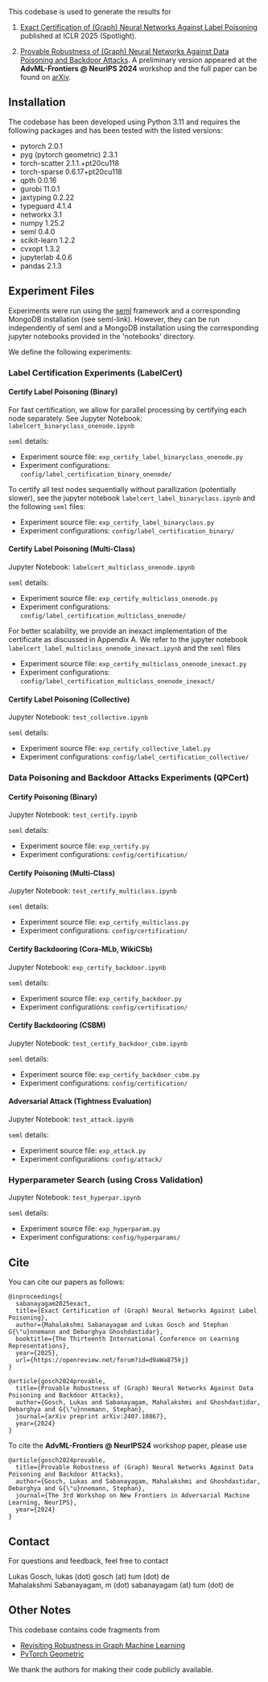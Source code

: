 This codebase is used to generate the results for 

1. [Exact Certification of (Graph) Neural Networks Against Label Poisoning](https://arxiv.org/abs/2412.00537) published at ICLR 2025 (Spotlight). 

2. [Provable Robustness of (Graph) Neural Networks Against Data Poisoning and Backdoor Attacks](https://arxiv.org/abs/2407.10867). A preliminary version appeared at the **AdvML-Frontiers @ NeurIPS 2024** workshop and the full paper can be found on [arXiv](https://arxiv.org/abs/2407.10867).

## Installation

The codebase has been developed using Python 3.11 and requires the following packages and has been tested with the listed versions:

* pytorch 2.0.1
* pyg (pytorch geometric) 2.3.1
* torch-scatter 2.1.1.+pt20cu118
* torch-sparse 0.6.17+pt20cu118
* qpth 0.0.16
* gurobi 11.0.1
* jaxtyping 0.2.22
* typeguard 4.1.4
* networkx 3.1
* numpy 1.25.2
* seml 0.4.0
* scikit-learn 1.2.2
* cvxopt 1.3.2
* jupyterlab 4.0.6
* pandas 2.1.3

## Experiment Files

Experiments were run using the [seml](https://github.com/TUM-DAML/seml/tree/master) framework and a corresponding MongoDB installation (see seml-link). However, they can be run independently of seml and a MongoDB installation using the corresponding jupyter notebooks provided in the 'notebooks' directory.  

We define the following experiments:

### Label Certification Experiments (LabelCert)

#### Certify Label Poisoning (Binary)

For fast certification, we allow for parallel processing by certifying each node separately. See Jupyter Notebook: `labelcert_binaryclass_onenode.ipynb`

`seml` details:
* Experiment source file: `exp_certify_label_binaryclass_onenode.py`  
* Experiment configurations: `config/label_certification_binary_onenode/`

To certify all test nodes sequentially without parallization (potentially slower), see the jupyter notebook `labelcert_label_binaryclass.ipynb` and the following `seml` files:

* Experiment source file: `exp_certify_label_binaryclass.py`  
* Experiment configurations: `config/label_certification_binary/`

#### Certify Label Poisoning (Multi-Class)

Jupyter Notebook: `labelcert_multiclass_onenode.ipynb`

`seml` details:
* Experiment source file: `exp_certify_multiclass_onenode.py`  
* Experiment configurations: `config/label_certification_multiclass_onenode/`

For better scalability, we provide an inexact implementation of the certificate as discussed in Appendix A. We refer to the jupyter notebook `labelcert_label_multiclass_onenode_inexact.ipynb` and the `seml` files

* Experiment source file: `exp_certify_multiclass_onenode_inexact.py`  
* Experiment configurations: `config/label_certification_multiclass_onenode_inexact/`

#### Certify Label Poisoning (Collective)

Jupyter Notebook: `test_collective.ipynb`

`seml` details:
* Experiment source file: `exp_certify_collective_label.py`  
* Experiment configurations: `config/label_certification_collective/`

### Data Poisoning and Backdoor Attacks Experiments (QPCert)

#### Certify Poisoning (Binary)

Jupyter Notebook: `test_certify.ipynb`

`seml` details:
* Experiment source file: `exp_certify.py`  
* Experiment configurations: `config/certification/`

#### Certify Poisoning (Multi-Class)

Jupyter Notebook: `test_certify_multiclass.ipynb`

`seml` details:
* Experiment source file: `exp_certify_multiclass.py`  
* Experiment configurations: `config/certification/`

#### Certify Backdooring (Cora-MLb, WikiCSb)

Jupyter Notebook: `exp_certify_backdoor.ipynb`

`seml` details:
* Experiment source file: `exp_certify_backdoor.py`  
* Experiment configurations: `config/certification/`

#### Certify Backdooring (CSBM)

Jupyter Notebook: `test_certify_backdoor_csbm.ipynb`

`seml` details:
* Experiment source file: `exp_certify_backdoor_csbm.py`  
* Experiment configurations: `config/certification/`

#### Adversarial Attack (Tightness Evaluation)

Jupyter Notebook: `test_attack.ipynb`

`seml` details:
* Experiment source file: `exp_attack.py`  
* Experiment configurations: `config/attack/`

### Hyperparameter Search (using Cross Validation)

Jupyter Notebook: `test_hyperpar.ipynb`

`seml` details:
* Experiment source file: `exp_hyperparam.py`  
* Experiment configurations: `config/hyperparams/`

## Cite

You can cite our papers as follows:

```
@inproceedings{
  sabanayagam2025exact,
  title={Exact Certification of (Graph) Neural Networks Against Label Poisoning},
  author={Mahalakshmi Sabanayagam and Lukas Gosch and Stephan G{\"u}nnemann and Debarghya Ghoshdastidar},
  booktitle={The Thirteenth International Conference on Learning Representations},
  year={2025},
  url={https://openreview.net/forum?id=d9aWa875kj}
}

@article{gosch2024provable,
  title={Provable Robustness of (Graph) Neural Networks Against Data Poisoning and Backdoor Attacks},
  author={Gosch, Lukas and Sabanayagam, Mahalakshmi and Ghoshdastidar, Debarghya and G{\"u}nnemann, Stephan},
  journal={arXiv preprint arXiv:2407.10867},
  year={2024}
}
```

To cite the **AdvML-Frontiers @ NeurIPS24** workshop paper, please use

```
@article{gosch2024provable,
  title={Provable Robustness of (Graph) Neural Networks Against Data Poisoning and Backdoor Attacks},
  author={Gosch, Lukas and Sabanayagam, Mahalakshmi and Ghoshdastidar, Debarghya and G{\"u}nnemann, Stephan},
  journal={The 3rd Workshop on New Frontiers in Adversarial Machine Learning, NeurIPS},
  year={2024}
}
```

## Contact

For questions and feedback, feel free to contact

Lukas Gosch, lukas (dot) gosch (at) tum (dot) de  
Mahalakshmi Sabanayagam, m (dot) sabanayagam (at) tum (dot) de


## Other Notes

This codebase contains code fragments from

* [Revisiting Robustness in Graph Machine Learning](https://github.com/saper0/revisiting_robustness/)
* [PyTorch Geometric](https://github.com/pyg-team/pytorch_geometric)

We thank the authors for making their code publicly available.